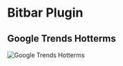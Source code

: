 # Bitbar Plugin

## Google Trends Hotterms
![Google Trends Hotterms](https://i.imgur.com/V824HJ3.png)
